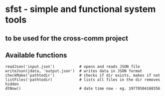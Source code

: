 # sfst - simple and functional system tools

## to be used for the cross-comm project

## Available functions

    readJson('input.json')           # opens and reads JSON file
    writeJson(jdata, 'output.json')  # writes data in JSON format
    checkMake('pathtodir')           # checks if dir exists, makes if not
    listFiles('pathtodir)            # lists all files in the dir removes hidden
    dtNow()                          # date time now - eg. 19770504160356